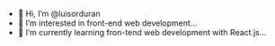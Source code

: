 - 👋 Hi, I’m @luisorduran
- 👀 I’m interested in front-end web development...
- 🌱 I’m currently learning fron-tend web development with React.js...

<!---
luisorduran/luisorduran is a ✨ special ✨ repository because its `README.md` (this file) appears on your GitHub profile.
You can click the Preview link to take a look at your changes.
--->
